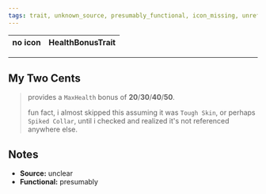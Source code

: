 ```yaml
---
tags: trait, unknown_source, presumably_functional, icon_missing, unreferenced
---
```

no icon | HealthBonusTrait 
--- | ---

---
## My Two Cents
>provides a `MaxHealth` bonus of **20**/**30**/**40**/**50**.
>
>fun fact, i almost skipped this assuming it was `Tough Skin`, or perhaps `Spiked Collar`, until i checked and realized it's not referenced anywhere else.

## Notes
* **Source:** unclear
* **Functional:** presumably